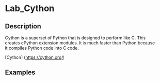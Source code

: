 # Lab_Cython

## Description 
Cython is a superset of Python that is designed to perform like C. This creates cPython extension modules. It is much faster than Python because it compiles Python code into C code.

[Cython] (https://cython.org/)

## Examples

### 
